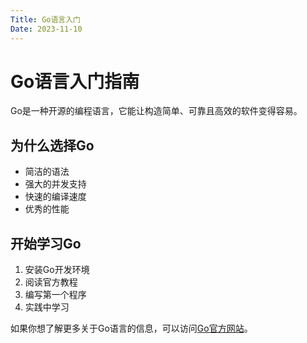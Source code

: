 ```yaml
---
Title: Go语言入门
Date: 2023-11-10
---
```

# Go语言入门指南

Go是一种开源的编程语言，它能让构造简单、可靠且高效的软件变得容易。

## 为什么选择Go

- 简洁的语法
- 强大的并发支持
- 快速的编译速度
- 优秀的性能

## 开始学习Go

1. 安装Go开发环境
2. 阅读官方教程
3. 编写第一个程序
4. 实践中学习

如果你想了解更多关于Go语言的信息，可以访问[Go官方网站](https://golang.org)。